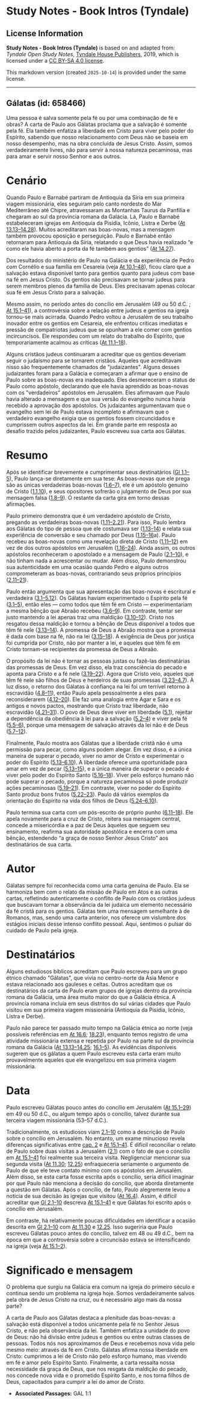 # Study Notes - Book Intros (Tyndale)

## License Information

**Study Notes - Book Intros (Tyndale)** is based on and adapted from: _Tyndale Open Study Notes_, [Tyndale House Publishers](https://tyndaleopenresources.com/), 2019, which is licensed under a [CC BY-SA 4.0 license](https://creativecommons.org/licenses/by-sa/4.0/legalcode.en).

This markdown version (created `2025-10-14`) is provided under the same license.



--------------------------------

## Gálatas (id: 658466)

Uma pessoa é salva somente pela fé ou por uma combinação de fé e obras? A carta de Paulo aos Gálatas proclama que a salvação é somente pela fé. Ela também enfatiza a liberdade em Cristo para viver pelo poder do Espírito, sabendo que nosso relacionamento com Deus não se baseia em nosso desempenho, mas na obra concluída de Jesus Cristo. Assim, somos verdadeiramente livres, não para servir à nossa natureza pecaminosa, mas para amar e servir nosso Senhor e aos outros.

Cenário
=======

Quando Paulo e Barnabé partiram de Antioquia da Síria em sua primeira viagem missionária, eles seguiram pelo canto nordeste do Mar Mediterrâneo até Chipre, atravessaram as Montanhas Taurus da Panfília e chegaram ao sul da província romana da Galácia. Lá, Paulo e Barnabé estabeleceram igrejas em Antioquia da Pisídia, Icônio, Listra e Derbe ([At 13\.13–14\.28](https://ref.ly/Acts13:13-Acts14:28)). Muitos acreditaram nas boas\-novas, mas a mensagem também provocou oposição e perseguição. Paulo e Barnabé então retornaram para Antioquia da Síria, relatando o que Deus havia realizado “e como ele havia aberto a porta da fé também aos gentios” ([At 14\.27](https://ref.ly/Acts14:27)).

Dos resultados do ministério de Paulo na Galácia e da experiência de Pedro com Cornélio e sua família em Cesareia (veja [At 10\.1–48](https://ref.ly/Acts10:1-Acts10:48)), ficou claro que a salvação estava disponível tanto para gentios quanto para judeus com base na fé em Jesus Cristo. Os gentios não precisavam se tornar judeus para serem membros plenos da família de Deus. Eles precisavam apenas colocar sua fé em Jesus Cristo para a salvação.

Mesmo assim, no período antes do concílio em Jerusalém (49 ou 50 d.C. ; [At 15\.1–41](https://ref.ly/Acts15:1-Acts15:41)), a controvérsia sobre a relação entre judeus e gentios na igreja tornou\-se mais acirrada. Quando Pedro voltou a Jerusalém de seu trabalho inovador entre os gentios em Cesareia, ele enfrentou críticas imediatas e pressão de compatriotas judeus que se opunham a ele comer com gentios incircuncisos. Ele respondeu com um relato do trabalho do Espírito, que temporariamente acalmou as críticas ([At 11\.1–18](https://ref.ly/Acts11:1-Acts11:18)).

Alguns cristãos judeus continuaram a acreditar que os gentios deveriam seguir o judaísmo para se tornarem cristãos. Aqueles que acreditavam nisso são frequentemente chamados de "judaizantes". Alguns desses judaizantes foram para a Galácia e começaram a afirmar que o ensino de Paulo sobre as boas\-novas era inadequado. Eles desmereceram o status de Paulo como apóstolo, declarando que ele havia aprendido as boas\-novas com os "verdadeiros" apóstolos em Jerusalém. Eles afirmavam que Paulo havia alterado a mensagem e que sua versão do evangelho nunca havia recebido a aprovação dos apóstolos. Os judaizantes argumentavam que o evangelho sem lei de Paulo estava incompleto e afirmavam que o verdadeiro evangelho exigia que os gentios fossem circuncidados e cumprissem outros aspectos da lei. Em grande parte em resposta ao desafio trazido pelos judaizantes, Paulo escreveu sua carta aos Gálatas.

Resumo
======

Após se identificar brevemente e cumprimentar seus destinatários ([Gl 1\.1–5](https://ref.ly/Gal1:1-Gal1:5)), Paulo lança\-se diretamente em sua tese: As boas\-novas que ele prega são as únicas verdadeiras boas\-novas ([1\.6–7](https://ref.ly/Gal1:6-Gal1:7)), ele é um apóstolo genuíno de Cristo ([1\.1](https://ref.ly/Gal1:1),[10](https://ref.ly/Gal1:10)), e seus opositores sofrerão o julgamento de Deus por sua mensagem falsa ([1\.8–9](https://ref.ly/Gal1:8-Gal1:9)). O restante da carta gira em torno dessas afirmações.

Paulo primeiro demonstra que é um verdadeiro apóstolo de Cristo, pregando as verdadeiras boas\-novas ([1\.11–2\.21](https://ref.ly/Gal1:11-Gal2:21)). Para isso, Paulo lembra aos Gálatas do tipo de pessoa que ele costumava ser ([1\.13–14](https://ref.ly/Gal1:13-Gal1:14)) e relata sua experiência de conversão e seu chamado por Deus ([1\.15–16](https://ref.ly/Gal1:15-Gal1:16)a). Paulo recebeu as boas\-novas como uma revelação direta de Cristo ([1\.11–12](https://ref.ly/Gal1:11-Gal1:12)) em vez de dos outros apóstolos em Jerusalém ([1\.16–24](https://ref.ly/Gal1:16-Gal1:24)). Ainda assim, os outros apóstolos reconheceram o apostolado e a mensagem de Paulo ([2\.1–10](https://ref.ly/Gal2:1-Gal2:10)), e não tinham nada a acrescentar ou mudar. Além disso, Paulo demonstrou sua autenticidade em uma ocasião quando Pedro e alguns outros comprometeram as boas\-novas, contrariando seus próprios princípios ([2\.11–21](https://ref.ly/Gal2:11-Gal2:21)).

Paulo então argumenta que sua apresentação das boas\-novas é escritural e verdadeira ([3\.1–5\.12](https://ref.ly/Gal3:1-Gal5:12)). Os Gálatas haviam experimentado o Espírito pela fé ([3\.1–5](https://ref.ly/Gal3:1-Gal3:5)), então eles — como todos que têm fé em Cristo — experimentariam a mesma bênção que Abraão recebeu ([3\.6–9](https://ref.ly/Gal3:6-Gal3:9)). Em contraste, tentar ser justo mantendo a lei apenas traz uma maldição ([3\.10–12](https://ref.ly/Gal3:10-Gal3:12)). Cristo nos resgatou dessa maldição e tornou a bênção de Deus disponível a todos que têm fé nele ([3\.13–14](https://ref.ly/Gal3:13-Gal3:14)). A promessa de Deus a Abraão mostra que a promessa é dada com base na fé, não na lei ([3\.15–18](https://ref.ly/Gal3:15-Gal3:18)). A exigência de Deus por justiça foi cumprida por Cristo, não por manter a lei, e aqueles que têm fé em Cristo tornam\-se recipientes da promessa de Deus a Abraão.

O propósito da lei não é tornar as pessoas justas ou fazê\-las destinatárias das promessas de Deus. Em vez disso, ela traz consciência do pecado e aponta para Cristo e a fé nele ([3\.19–22](https://ref.ly/Gal3:19-Gal3:22)). Agora que Cristo veio, aqueles que têm fé nele são filhos de Deus e herdeiros de suas promessas ([3\.23–4\.7](https://ref.ly/Gal3:23-Gal4:7)). À luz disso, o retorno dos Gálatas à confiança na lei foi um terrível retorno à escravidão ([4\.8–11](https://ref.ly/Gal4:8-Gal4:11)), então Paulo apela pessoalmente a eles para reconsiderarem ([4\.12–20](https://ref.ly/Gal4:12-Gal4:20)). Ele faz uma analogia entre Agar e Sara e os antigos e novos pactos, mostrando que Cristo traz liberdade, não escravidão ([4\.21–31](https://ref.ly/Gal4:21-Gal4:31)). O povo de Deus deve viver em liberdade ([5\.1](https://ref.ly/Gal5:1)), rejeitar a dependência da obediência à lei para a salvação ([5\.2–4](https://ref.ly/Gal5:2-Gal5:4)) e viver pela fé ([5\.5–6](https://ref.ly/Gal5:5-Gal5:6)), porque uma mensagem de salvação através da lei não é de Deus ([5\.7–12](https://ref.ly/Gal5:7-Gal5:12)).

Finalmente, Paulo mostra aos Gálatas que a liberdade cristã não é uma permissão para pecar, como alguns podem alegar. Em vez disso, é a única maneira de superar o pecado, viver no amor de Cristo e experimentar o poder do Espírito ([5\.13–6\.10](https://ref.ly/Gal5:13-Gal6:10)). A liberdade oferece uma oportunidade para amar em vez de pecar ([5\.13–15](https://ref.ly/Gal5:13-Gal5:15)), e a única maneira de superar o pecado é viver pelo poder do Espírito Santo ([5\.16–18](https://ref.ly/Gal5:16-Gal5:18)). Viver pelo esforço humano não pode superar o pecado, porque a natureza pecaminosa só pode produzir ações pecaminosas ([5\.19–21](https://ref.ly/Gal5:19-Gal5:21)). Em contraste, viver no poder do Espírito Santo produz bons frutos ([5\.22–23](https://ref.ly/Gal5:22-Gal5:23)). Paulo dá vários exemplos da orientação do Espírito na vida dos filhos de Deus ([5\.24–6\.10](https://ref.ly/Gal5:24-Gal6:10)).

Paulo termina sua carta com um pós\-escrito de próprio punho ([6\.11–18](https://ref.ly/Gal6:11-Gal6:18)). Ele apela novamente para a cruz de Cristo, reitera sua mensagem central, concede a misericórdia e a paz de Deus àqueles que seguem seu ensinamento, reafirma sua autoridade apostólica e encerra com uma bênção, estendendo “a graça de nosso Senhor Jesus Cristo” aos destinatários de sua carta.

Autor
=====

Gálatas sempre foi reconhecida como uma carta genuína de Paulo. Ela se harmoniza bem com o relato da missão de Paulo em Atos e as outras cartas, refletindo autenticamente o conflito de Paulo com os cristãos judeus que buscavam tornar a observância da lei judaica um elemento necessário da fé cristã para os gentios. Gálatas tem uma mensagem semelhante à de Romanos, mas, sendo uma carta anterior, nos oferece um vislumbre dos estágios iniciais desse intenso conflito pessoal. Aqui, sentimos o pulsar do cuidado de Paulo pela igreja.

Destinatários
=============

Alguns estudiosos bíblicos acreditam que Paulo escreveu para um grupo étnico chamado "Gálatas", que vivia no centro\-norte da Ásia Menor e estava relacionado aos gauleses e celtas. Outros acreditam que os destinatários da carta de Paulo eram grupos de igrejas dentro da província romana da Galácia, uma área muito maior do que a Galácia étnica. A província romana incluía em seus distritos do sul várias cidades que Paulo visitou em sua primeira viagem missionária (Antioquia da Pisídia, Icônio, Listra e Derbe).

Paulo não parece ter passado muito tempo na Galácia étnica ao norte (veja possíveis referências em [At 16\.6](https://ref.ly/Acts16:6); [18\.23](https://ref.ly/Acts18:23)), enquanto temos registro de uma atividade missionária extensa e repetida por Paulo na parte sul da província romana da Galácia ([At 13\.13–14\.25](https://ref.ly/Acts13:13-Acts14:25); [16\.1–5](https://ref.ly/Acts16:1-Acts16:5)). As evidências disponíveis sugerem que os gálatas a quem Paulo escreveu esta carta eram muito provavelmente aqueles que ele evangelizou em sua primeira viagem missionária.

Data
====

Paulo escreveu Gálatas pouco antes do concílio em Jerusalém ([At 15\.1–29](https://ref.ly/Acts15:1-Acts15:29)) em 49 ou 50 d.C., ou algum tempo após o concílio, talvez durante sua terceira viagem missionária (53–57 d.C.).

Tradicionalmente, os estudiosos viam [2\.1–10](https://ref.ly/Gal2:1-Gal2:10) como a descrição de Paulo sobre o concílio em Jerusalém. No entanto, um exame minucioso revela diferenças significativas entre [cap. 2](https://ref.ly/Gal2:1-Gal2:21) e [At 15\.1–41](https://ref.ly/Acts15:1-Acts15:41). É difícil reconciliar o relato de Paulo sobre duas visitas a Jerusalém ([2\.1](https://ref.ly/Gal2:1)) com o fato de que o concílio em [At 15\.1–41](https://ref.ly/Acts15:1-Acts15:41) foi realmente sua terceira visita. Negligenciar mencionar sua segunda visita ([At 11\.30](https://ref.ly/Acts11:30); [12\.25](https://ref.ly/Acts12:25)) enfraqueceria seriamente o argumento de Paulo de que ele teve contato mínimo com os apóstolos em Jerusalém. Além disso, se esta carta fosse escrita após o concílio, seria difícil imaginar por que Paulo não menciona a decisão do concílio, que aborda diretamente a questão em Gálatas. Após o concílio, de fato, Paulo alegremente levou a notícia de sua decisão às igrejas que visitou ([At 16\.4](https://ref.ly/Acts16:4)). Assim, é difícil acreditar que [Gl 2\.1–10](https://ref.ly/Gal2:1-Gal2:10) descreva [At 15\.1–41](https://ref.ly/Acts15:1-Acts15:41) e que Gálatas foi escrito após o concílio em Jerusalém.

Em contraste, há relativamente poucas dificuldades em identificar a ocasião descrita em [Gl 2\.1–10](https://ref.ly/Gal2:1-Gal2:10) com [At 11\.30](https://ref.ly/Acts11:30) e [12\.25](https://ref.ly/Acts12:25). Isso sugeriria que Paulo escreveu Gálatas pouco antes do concílio, talvez em 48 ou 49 d.C., bem na época em que a controvérsia sobre a circuncisão estava se intensificando na igreja (veja [At 15\.1–2](https://ref.ly/Acts15:1-Acts15:2)).

Significado e mensagem
======================

O problema que surgiu na Galácia era comum na igreja do primeiro século e continua sendo um problema na igreja hoje. Somos verdadeiramente salvos pela obra de Jesus Cristo na cruz, ou é necessário algo mais da nossa parte?

A carta de Paulo aos Gálatas destaca a plenitude das boas\-novas: a salvação está disponível a todos unicamente pela fé no Senhor Jesus Cristo, e não pela observância da lei. Também enfatiza a unidade do povo de Deus: não há divisão entre judeus e gentios ou entre outras classes de pessoas. Todos nós nos aproximamos de Deus e recebemos nova vida pelo mesmo meio: através da fé em Cristo. Gálatas afirma nossa liberdade em Cristo: cumprimos a lei de Cristo não pelo esforço humano, mas vivendo em fé e amor pelo Espírito Santo. Finalmente, a carta ressalta nossa necessidade da graça de Deus, que nos resgata da maldição do pecado, nos concede nova vida e o prometido Espírito Santo, e nos torna filhos de Deus, capacitados para cumprir a lei do amor de Cristo.

* **Associated Passages:** GAL 1:1

